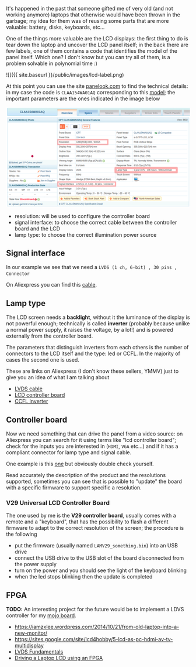 <!--
.. title: Reusing old shit: lcd screen
.. slug: reuse-old-laptop-screen
.. date: 2021-01-31 00:00:00
.. tags: old shit,LVDS,LCD,WIP
.. category: 
.. link: 
.. description: 
.. type: text
-->


It's happened in the past that someone gifted me of very old (and not working
anymore) laptops that otherwise would have been thrown in the garbage; my idea
for them was of reusing some parts that are more valuable: battery, disks,
    keyboards, etc...

<!-- TEASER_END -->

One of the things more valuable are the LCD displays: the first thing to do is
tear down the laptop and uncover the LCD panel itself; in the back there are few
labels, one of them contains a code that identifies the model of the panel
itself. Which one? I don't know but you can try all of them, is a problem
solvable in polynomial time :)

![]({{ site.baseurl }}/public/images/lcd-label.png)

At this point you can use the site [panelook.com](http://www.panelook.com/) to
find the technical details: in my case the code is ``CLAA154WA01AQ``
corresponding to this
[model](http://www.panelook.com/CLAA154WA01AQ_CPT_15.4_LCM_parameter_2716.html);
the important parameters are the ones indicated in the image below

![](/public/images/lcd-parameters.png)

 - resolution: will be used to configure the controller board
 - signal interface: to choose the correct cable between the controller board and the LCD
 - lamp type: to choose the correct illumination power source

## Signal interface

In our example we see that we need a ``LVDS (1 ch, 6-bit) , 30 pins , Connector``

On Aliexpress you can find this [cable](https://www.aliexpress.com/item/14-inches-15-inches-15-4-inch-notebook-screen-line-30-pin-FIX-solo-6-an/32733053803.html).

## Lamp type

The LCD screen needs a **backlight**, without it the luminance of the display is
not powerful enough; technically is called **inverter** (probably because unlike
a normal power supply, it raises the voltage, by a lot!) and is powered externally from
the controller board.

The parameters that distinguish inverters from each others is the number of connectors to the LCD itself and the
type: led or CCFL. In the majority of cases the second one is used.

These are links on Aliexpress (I don't know these sellers, YMMV) just to give
you an idea of what I am talking about

 - [LVDS cable](https://www.aliexpress.com/item/10-x-Common-LVDS-Cables-for-LCD-Display-Panel-Controller/32222031400.html)
 - [LCD controller board](https://www.aliexpress.com/item/V29-Universal-LCD-Controller-Board-TV-Motherboard-VGA-HDMI-AV-TV-USB/32764451599.html)
 - [CCFL inverter](https://www.aliexpress.com/item/5Pcs-lot-2-Lamp-Backlight-Universal-LCD-CCFL-10V-28V-Inverter-For-10-Inch-To-22/32767424250.html)

## Controller board

Now we need something that can drive the panel from a video source: on
Aliexpress you can search for it using terms like "lcd controller board"; check
for the inputs you are interested in (``HDMI``, ``VGA`` etc...) and if it has a
compliant connector for lamp type and signal cable.

One example is this [one](https://it.aliexpress.com/item/1005002070410194.html)
but obviously double check yourself.

Read accurately the description of the product and the resolutions supported,
sometimes you can see that is possible to "update" the board with a specific
firmware to support specific a resolution.

### V29 Universal LCD Controller Board

The one used by me is the **V29 controller board**, usually comes with a remote
and a "keyboard", that has the possibility to
flash a different firmware to adapt to the correct resolution of the screen; the
procedure is the following

 - put the firmware (usually named ``LAMV29_something.bin``) into an USB drive
 - connect the USB drive to the USB slot of the board disconnected from the
   power supply
 - turn on the power and you should see the light of the keyboard blinking
 - when the led stops blinking then the update is completed

## FPGA

**TODO:** An interesting project for the future would be to implement a LDVS controller
for my [mojo board](link://slug/mojo-devlopment-board).


 - https://iamzxlee.wordpress.com/2014/10/21/from-old-laptop-into-a-new-monitor/
 - https://sites.google.com/site/lcd4hobby/5-lcd-as-pc-hdmi-av-tv-multidisplay
 - [LVDS Fundamentals](https://learnabout-electronics.org/Downloads/LVDS%20Fairchild%20AN-5017.pdf)
 - [Driving a Laptop LCD using an FPGA](https://www.element14.com/community/community/designcenter/zedboardcommunity/minized/blog/2019/03/04/driving-a-laptop-lcd-using-an-fpga)